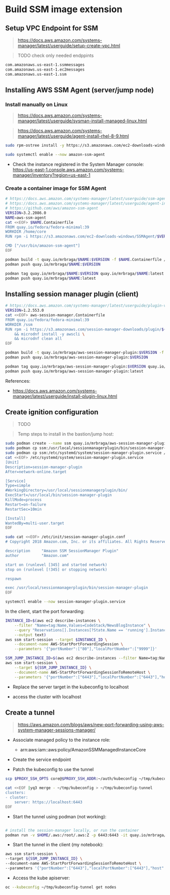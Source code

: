 # Build SSM image extension

## Setup VPC Endpoint for SSM

> https://docs.aws.amazon.com/systems-manager/latest/userguide/setup-create-vpc.html

> TODO check only needed endppints

```sh
com.amazonaws.us-east-1.ssmmessages	
com.amazonaws.us-east-1.ec2messages	
com.amazonaws.us-east-1.ssm	
```

## Installing AWS SSM Agent (server/jump node)

### Install manually on Linux

> https://docs.aws.amazon.com/systems-manager/latest/userguide/sysman-install-managed-linux.html

> https://docs.aws.amazon.com/systems-manager/latest/userguide/agent-install-rhel-8-9.html

```sh
sudo rpm-ostree install -y https://s3.amazonaws.com/ec2-downloads-windows/SSMAgent/latest/linux_amd64/amazon-ssm-agent.rpm

sudo systemctl enable --now amazon-ssm-agent
```

- Check the instance registered in the System Manager console: https://us-east-1.console.aws.amazon.com/systems-manager/inventory?region=us-east-1

### Create a container image for SSM Agent

```sh
# https://docs.aws.amazon.com/systems-manager/latest/userguide/ssm-agent.html#sysman-install-ssm-agent
# https://docs.aws.amazon.com/systems-manager/latest/userguide/agent-install-rhel-8-9.html
# https://github.com/aws/amazon-ssm-agent
VERSION=3.2.2086.0
NAME=aws-ssm-agent
cat <<EOF> $NAME.Containerfile
FROM quay.io/fedora/fedora-minimal:39
WORKDIR /home/core
RUN rpm -i https://s3.amazonaws.com/ec2-downloads-windows/SSMAgent/$VERSION/linux_amd64/amazon-ssm-agent.rpm

CMD ["/usr/bin/amazon-ssm-agent"]
EOF

podman build -t quay.io/mrbraga/$NAME:$VERSION -f $NAME.Containerfile /tmp
podman push quay.io/mrbraga/$NAME:$VERSION

podman tag quay.io/mrbraga/$NAME:$VERSION quay.io/mrbraga/$NAME:latest
podman push quay.io/mrbraga/$NAME:latest
```

## Installing session manager plugin (client)

```sh
# https://docs.aws.amazon.com/systems-manager/latest/userguide/plugin-version-history.html
VERSION=1.2.553.0
cat <<EOF> aws-session-manager.Containerfile
FROM quay.io/fedora/fedora-minimal:39
WORKDIR /ssm
RUN rpm -i https://s3.amazonaws.com/session-manager-downloads/plugin/${VERSION}/linux_64bit/session-manager-plugin.rpm \
    && microdnf install -y awscli \
    && microdnf clean all
EOF

podman build -t quay.io/mrbraga/aws-session-manager-plugin:$VERSION -f aws-session-manager.Containerfile /tmp
podman push quay.io/mrbraga/aws-session-manager-plugin:$VERSION

podman tag quay.io/mrbraga/aws-session-manager-plugin:$VERSION quay.io/mrbraga/aws-session-manager-plugin:latest
podman push quay.io/mrbraga/aws-session-manager-plugin:latest
```

References:

- https://docs.aws.amazon.com/systems-manager/latest/userguide/install-plugin-linux.html

## Create ignition configuration

> TODO

> Temp steps to install in the bastion/jump host:

```sh
sudo podman create --name ssm quay.io/mrbraga/aws-session-manager-plugin:latest
sudo podman cp ssm:/usr/local/sessionmanagerplugin/bin/session-manager-plugin /usr/local/bin/
sudo podman cp ssm:/etc/systemd/system/session-manager-plugin.service /tmp/
cat <<EOF> /etc/systemd/system/session-manager-plugin.service
[Unit]
Description=session-manager-plugin
After=network-online.target

[Service]
Type=simple
#WorkingDirectory=/usr/local/sessionmanagerplugin/bin/
ExecStart=/usr/local/bin/session-manager-plugin
KillMode=process
Restart=on-failure
RestartSec=10min

[Install]
WantedBy=multi-user.target
EOF

sudo cat <<EOF> /etc/init/session-manager-plugin.conf
# Copyright 2018 Amazon.com, Inc. or its affiliates. All Rights Reserved.

description     "Amazon SSM SessionManager Plugin"
author          "Amazon.com"

start on (runlevel [345] and started network)
stop on (runlevel [!345] or stopping network)

respawn

exec /usr/local/sessionmanagerplugin/bin/session-manager-plugin
EOF

systemctl enable --now session-manager-plugin.service
```

In the client, start the port forwarding:

```sh
INSTANCE_ID=$(aws ec2 describe-instances \
    --filter "Name=tag:Name,Values=CodeStack/NewsBlogInstance" \
    --query "Reservations[].Instances[?State.Name == 'running'].InstanceId[]" \
    --output text)
aws ssm start-session --target $INSTANCE_ID \
    --document-name AWS-StartPortForwardingSession \
    --parameters '{"portNumber":["80"],"localPortNumber":["9999"]}'

SSM_JUMP_INSTANCE_ID=$(aws ec2 describe-instances --filter Name=tag:Name,Values=lab-ci-22-proxy --query "Reservations[].Instances[].InstanceId" --output text)
aws ssm start-session \
    --target ${SSM_JUMP_INSTANCE_ID} \
    --document-name AWS-StartPortForwardingSessionToRemoteHost \
    --parameters '{"portNumber":["6443"],"localPortNumber":["6443"],"host":["api.lab415.devcluster.openshift.com"]}'
```

- Replace the server target in the kubeconfig to localhost

- access the cluster with localhost

## Create a tunnel

> https://aws.amazon.com/blogs/aws/new-port-forwarding-using-aws-system-manager-sessions-manager/

- Associate managed policy to the instance role:
    - arn:aws:iam::aws:policy/AmazonSSMManagedInstanceCore

- Create the service endpoint

- Patch the kubeconfig to use the tunnel

```sh
scp $PROXY_SSH_OPTS core@$PROXY_SSH_ADDR:~/auth/kubeconfig ~/tmp/kubeconfig

cat <<EOF |yq3 merge - ~/tmp/kubeconfig > ~/tmp/kubeconfig-tunnel
clusters:
- cluster:
    server: https://localhost:6443
EOF

```

- Start the tunnel using podman (not working):

```sh

# install the session-manager locally, or run the container
podman run -v $HOME/.aws:/root/.aws:Z -p 6443:6443 -it quay.io/mrbraga/aws-session-manager-plugin:latest aws ssm start-session --debug     --target ${SSM_JUMP_INSTANCE_ID}     --document-name AWS-StartPortForwardingSessionToRemoteHost     --parameters '{"portNumber":["6443"],"localPortNumber":["6443"],"host":["api.lab415.devcluster.openshift.com"]}'

```

- Start the tunnel in the client (my notebook):

```sh
aws ssm start-session \
--target ${SSM_JUMP_INSTANCE_ID} \
--document-name AWS-StartPortForwardingSessionToRemoteHost \
--parameters '{"portNumber":["6443"],"localPortNumber":["6443"],"host":["api.lab415.devcluster.openshift.com"]}' &
```

- Access the kube apiserver:

```sh
oc --kubeconfig ~/tmp/kubeconfig-tunnel get nodes
```